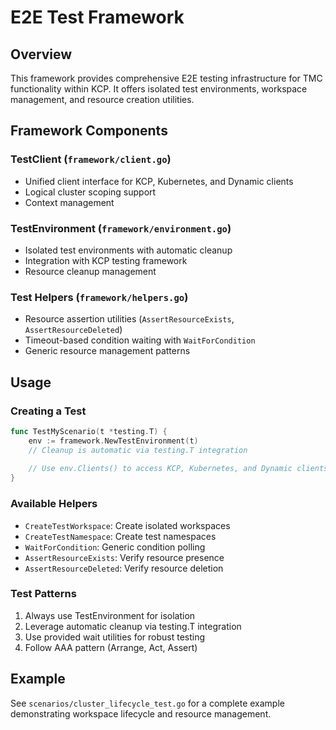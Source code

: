 # E2E Test Framework

## Overview
This framework provides comprehensive E2E testing infrastructure for TMC functionality within KCP. It offers isolated test environments, workspace management, and resource creation utilities.

## Framework Components

### TestClient (`framework/client.go`)
- Unified client interface for KCP, Kubernetes, and Dynamic clients
- Logical cluster scoping support
- Context management

### TestEnvironment (`framework/environment.go`)
- Isolated test environments with automatic cleanup
- Integration with KCP testing framework
- Resource cleanup management

### Test Helpers (`framework/helpers.go`)
- Resource assertion utilities (`AssertResourceExists`, `AssertResourceDeleted`)
- Timeout-based condition waiting with `WaitForCondition`
- Generic resource management patterns

## Usage

### Creating a Test
```go
func TestMyScenario(t *testing.T) {
    env := framework.NewTestEnvironment(t)
    // Cleanup is automatic via testing.T integration
    
    // Use env.Clients() to access KCP, Kubernetes, and Dynamic clients
}
```

### Available Helpers
- `CreateTestWorkspace`: Create isolated workspaces
- `CreateTestNamespace`: Create test namespaces
- `WaitForCondition`: Generic condition polling
- `AssertResourceExists`: Verify resource presence
- `AssertResourceDeleted`: Verify resource deletion

### Test Patterns
1. Always use TestEnvironment for isolation
2. Leverage automatic cleanup via testing.T integration
3. Use provided wait utilities for robust testing
4. Follow AAA pattern (Arrange, Act, Assert)

## Example
See `scenarios/cluster_lifecycle_test.go` for a complete example demonstrating workspace lifecycle and resource management.